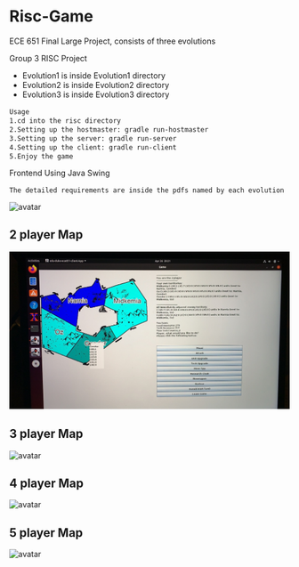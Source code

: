 # Risc-Game
ECE 651 Final Large Project, consists of three evolutions

Group 3 RISC Project

* Evolution1 is inside Evolution1 directory 
* Evolution2 is inside Evolution2 directory 
* Evolution3 is inside Evolution3 directory

```
Usage
1.cd into the risc directory
2.Setting up the hostmaster: gradle run-hostmaster
3.Setting up the server: gradle run-server
4.Setting up the client: gradle run-client
5.Enjoy the game
```

Frontend Using Java Swing

```
The detailed requirements are inside the pdfs named by each evolution
```

![avatar](https://i.insider.com/51e6e68e69beddbf39000032?width=2500&format=jpeg&auto=webp)

## 2 player Map
![2p](https://github.com/YisongZou/Risc-Game/blob/master/IMG_5956.JPG)
## 3 player Map
![avatar](https://github.com/YisongZou/Risc-Game/blob/master/3%20players.png)
## 4 player Map
![avatar](https://github.com/YisongZou/Risc-Game/blob/master/4%20players.png)
## 5 player Map
![avatar](https://github.com/YisongZou/Risc-Game/blob/master/5%20players.png)


